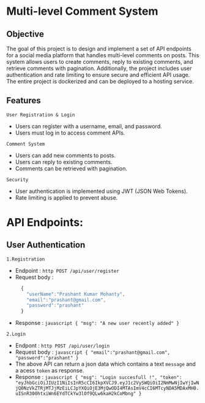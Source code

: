 


# Multi-level Comment System

## Objective
The goal of this project is to design and implement a set of API endpoints for a social media platform that handles multi-level comments on posts. This system allows users to create comments, reply to existing comments, and retrieve comments with pagination. Additionally, the project includes user authentication and rate limiting to ensure secure and efficient API usage. The entire project is dockerized and can be deployed to a hosting service.

## Features
`User Registration & Login`
* Users can register with a username, email, and password.
* Users must log in to access comment APIs.

`Comment System`
* Users can add new comments to posts.
* Users can reply to existing comments.
* Comments can be retrieved with pagination.

`Security`
* User authentication is implemented using JWT (JSON Web Tokens).
* Rate limiting is applied to prevent abuse.

# API Endpoints:

## User Authentication
  
`1.Registration`
   * Endpoint :
    ```http
    POST /api/user/register
    ```
  * Request body :
    ```javascript
      {
        "userName":"Prashant Kumar Mohanty",
        "email":"prashant@gmail.com",
        "password":"prashant"
      }
    ```
   * Response :
    ```javascript
    {
      "msg": "A new user recently added"
    }
    ```

   `2.Login`
   * Endpont : 
    ```http
    POST /api/user/login
    ```
   * Request body :
    ```javascript
    {
     "email":"prashant@gmail.com",
     "password":"prashant"
    }
    ```
   * The above API can return a json data which contains a text `message` and a acess `token` as response.
   * Response :
    ```javascript
      {
         "msg": "Login succesfull !",
         "token": "eyJhbGciOiJIUzI1NiIsInR5cCI6IkpXVCJ9.eyJ1c2VySWQiOiI2NmMwNjIwYjIwNjQ0NzVkZTRjMTJjMzEiLCJpYXQiOjE3MjQwODI4MTAsImV4cCI6MTcyNDA5MDAxMH0.uISnR300htxiWn6EYdTCkYw3lOf9QLw6kaH2kCoMbng"
      }
    ```
